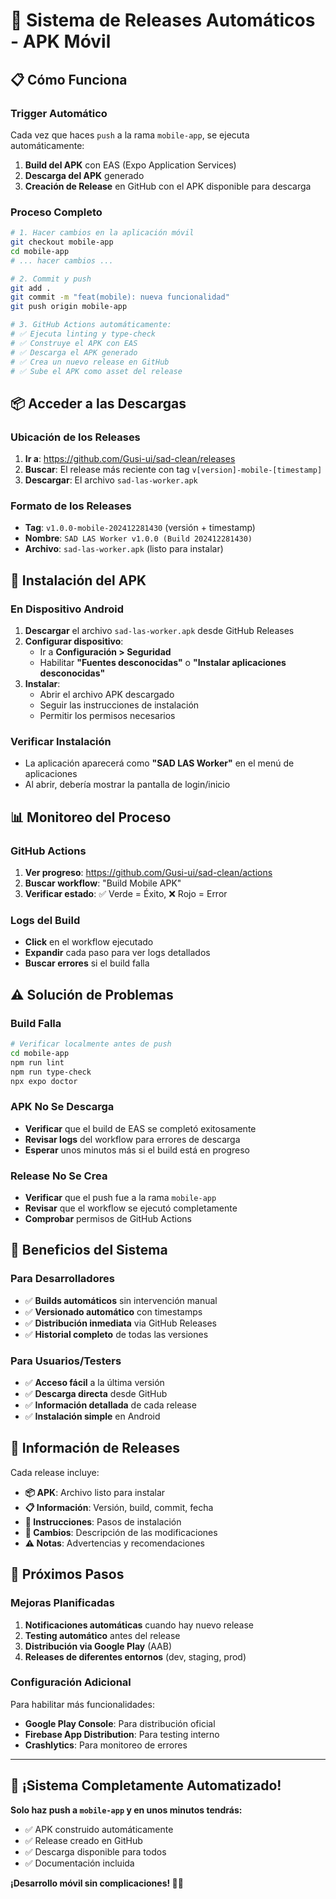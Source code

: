 # 🚀 Sistema de Releases Automáticos - APK Móvil

## 📋 **Cómo Funciona**

### **Trigger Automático**

Cada vez que haces `push` a la rama `mobile-app`, se ejecuta automáticamente:

1. **Build del APK** con EAS (Expo Application Services)
2. **Descarga del APK** generado
3. **Creación de Release** en GitHub con el APK disponible para descarga

### **Proceso Completo**

```bash
# 1. Hacer cambios en la aplicación móvil
git checkout mobile-app
cd mobile-app
# ... hacer cambios ...

# 2. Commit y push
git add .
git commit -m "feat(mobile): nueva funcionalidad"
git push origin mobile-app

# 3. GitHub Actions automáticamente:
# ✅ Ejecuta linting y type-check
# ✅ Construye el APK con EAS
# ✅ Descarga el APK generado
# ✅ Crea un nuevo release en GitHub
# ✅ Sube el APK como asset del release
```

## 📦 **Acceder a las Descargas**

### **Ubicación de los Releases**

1. **Ir a**: https://github.com/Gusi-ui/sad-clean/releases
2. **Buscar**: El release más reciente con tag `v[version]-mobile-[timestamp]`
3. **Descargar**: El archivo `sad-las-worker.apk`

### **Formato de los Releases**

- **Tag**: `v1.0.0-mobile-202412281430` (versión + timestamp)
- **Nombre**: `SAD LAS Worker v1.0.0 (Build 202412281430)`
- **Archivo**: `sad-las-worker.apk` (listo para instalar)

## 🔧 **Instalación del APK**

### **En Dispositivo Android**

1. **Descargar** el archivo `sad-las-worker.apk` desde GitHub Releases
2. **Configurar dispositivo**:
   - Ir a **Configuración > Seguridad**
   - Habilitar **"Fuentes desconocidas"** o **"Instalar aplicaciones desconocidas"**
3. **Instalar**:
   - Abrir el archivo APK descargado
   - Seguir las instrucciones de instalación
   - Permitir los permisos necesarios

### **Verificar Instalación**

- La aplicación aparecerá como **"SAD LAS Worker"** en el menú de aplicaciones
- Al abrir, debería mostrar la pantalla de login/inicio

## 📊 **Monitoreo del Proceso**

### **GitHub Actions**

1. **Ver progreso**: https://github.com/Gusi-ui/sad-clean/actions
2. **Buscar workflow**: "Build Mobile APK"
3. **Verificar estado**: ✅ Verde = Éxito, ❌ Rojo = Error

### **Logs del Build**

- **Click** en el workflow ejecutado
- **Expandir** cada paso para ver logs detallados
- **Buscar errores** si el build falla

## ⚠️ **Solución de Problemas**

### **Build Falla**

```bash
# Verificar localmente antes de push
cd mobile-app
npm run lint
npm run type-check
npx expo doctor
```

### **APK No Se Descarga**

- **Verificar** que el build de EAS se completó exitosamente
- **Revisar logs** del workflow para errores de descarga
- **Esperar** unos minutos más si el build está en progreso

### **Release No Se Crea**

- **Verificar** que el push fue a la rama `mobile-app`
- **Revisar** que el workflow se ejecutó completamente
- **Comprobar** permisos de GitHub Actions

## 🎯 **Beneficios del Sistema**

### **Para Desarrolladores**

- ✅ **Builds automáticos** sin intervención manual
- ✅ **Versionado automático** con timestamps
- ✅ **Distribución inmediata** via GitHub Releases
- ✅ **Historial completo** de todas las versiones

### **Para Usuarios/Testers**

- ✅ **Acceso fácil** a la última versión
- ✅ **Descarga directa** desde GitHub
- ✅ **Información detallada** de cada release
- ✅ **Instalación simple** en Android

## 📝 **Información de Releases**

Cada release incluye:

- **📦 APK**: Archivo listo para instalar
- **📋 Información**: Versión, build, commit, fecha
- **🔧 Instrucciones**: Pasos de instalación
- **📝 Cambios**: Descripción de las modificaciones
- **⚠️ Notas**: Advertencias y recomendaciones

## 🚀 **Próximos Pasos**

### **Mejoras Planificadas**

1. **Notificaciones automáticas** cuando hay nuevo release
2. **Testing automático** antes del release
3. **Distribución via Google Play** (AAB)
4. **Releases de diferentes entornos** (dev, staging, prod)

### **Configuración Adicional**

Para habilitar más funcionalidades:

- **Google Play Console**: Para distribución oficial
- **Firebase App Distribution**: Para testing interno
- **Crashlytics**: Para monitoreo de errores

---

## 🎉 **¡Sistema Completamente Automatizado!**

**Solo haz push a `mobile-app` y en unos minutos tendrás:**

- ✅ APK construido automáticamente
- ✅ Release creado en GitHub
- ✅ Descarga disponible para todos
- ✅ Documentación incluida

**¡Desarrollo móvil sin complicaciones! 📱🚀**
